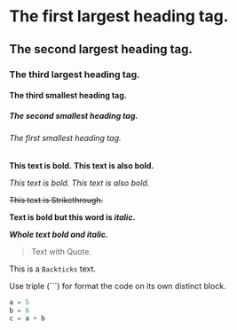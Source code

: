 # The first largest heading tag.
## The second largest heading tag.
### The third largest heading tag.
#### The third smallest heading tag.
##### The second smallest heading tag.
###### The first smallest heading tag.

**This text is bold.**
__This text is also bold.__

*This text is bold.*
_This text is also bold._

~~This text is Strikethrough.~~

**Text is bold but this word is _italic_.**

***Whole text bold and italic.***

> Text with Quote.

This is a `Backticks` text.

Use triple (```) for format the code on its own distinct block.

```python
a = 5
b = 6
c = a + b
```
